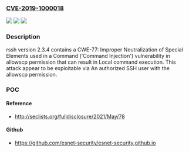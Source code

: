 ### [CVE-2019-1000018](https://cve.mitre.org/cgi-bin/cvename.cgi?name=CVE-2019-1000018)
![](https://img.shields.io/static/v1?label=Product&message=n%2Fa&color=blue)
![](https://img.shields.io/static/v1?label=Version&message=n%2Fa&color=blue)
![](https://img.shields.io/static/v1?label=Vulnerability&message=n%2Fa&color=brighgreen)

### Description

rssh version 2.3.4 contains a CWE-77: Improper Neutralization of Special Elements used in a Command ('Command Injection') vulnerability in allowscp permission that can result in Local command execution. This attack appear to be exploitable via An authorized SSH user with the allowscp permission.

### POC

#### Reference
- http://seclists.org/fulldisclosure/2021/May/78

#### Github
- https://github.com/esnet-security/esnet-security.github.io

